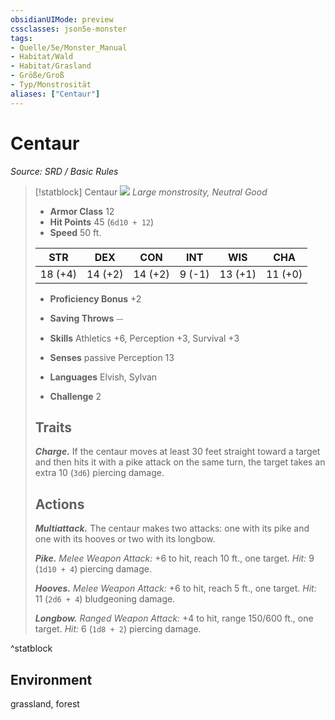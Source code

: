 ```yaml
---
obsidianUIMode: preview
cssclasses: json5e-monster
tags:
- Quelle/5e/Monster_Manual
- Habitat/Wald
- Habitat/Grasland
- Größe/Groß
- Typ/Monstrosität
aliases: ["Centaur"]
---
```

# Centaur
*Source: SRD / Basic Rules*  

> [!statblock] Centaur
> ![](compendium/bestiary/monstrosity/token/centaur.png#token)
> *Large monstrosity, Neutral Good*
> 
> - **Armor Class** 12 
> - **Hit Points** 45 (`6d10 + 12`)
> - **Speed** 50 ft.
> 
> |STR|DEX|CON|INT|WIS|CHA|
> |:---:|:---:|:---:|:---:|:---:|:---:|
> |18 (+4)|14 (+2)|14 (+2)| 9 (-1)|13 (+1)|11 (+0)|
> 
> - **Proficiency Bonus** +2
> - **Saving Throws** ⏤
> - **Skills** Athletics +6, Perception +3, Survival +3
> - **Senses** passive Perception 13
> 
> - **Languages** Elvish, Sylvan
> - **Challenge** 2
> 
> ## Traits
> 
> ***Charge.*** If the centaur moves at least 30 feet straight toward a target and then hits it with a pike attack on the same turn, the target takes an extra 10 (`3d6`) piercing damage.
> 
> ## Actions
> 
> ***Multiattack.*** The centaur makes two attacks: one with its pike and one with its hooves or two with its longbow.
> 
> ***Pike.*** *Melee Weapon Attack:* +6 to hit, reach 10 ft., one target. *Hit:* 9 (`1d10 + 4`) piercing damage.
> 
> ***Hooves.*** *Melee Weapon Attack:* +6 to hit, reach 5 ft., one target. *Hit:* 11 (`2d6 + 4`) bludgeoning damage.
> 
> ***Longbow.*** *Ranged Weapon Attack:* +4 to hit, range 150/600 ft., one target. *Hit:* 6 (`1d8 + 2`) piercing damage.
^statblock

## Environment

grassland, forest